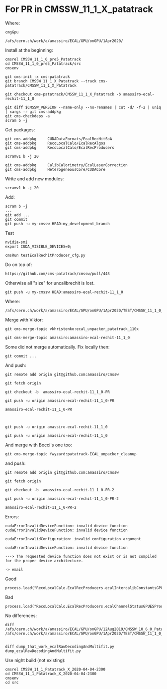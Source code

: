 For PR in CMSSW_11_1_X_patatrack
====

Where:

    cmgGpu
    
    /afs/cern.ch/work/a/amassiro/ECAL/GPU/onGPU/1Apr2020/
    
Install at the beginning:
    
    cmsrel CMSSW_11_1_0_pre5_Patatrack
    cd CMSSW_11_1_0_pre5_Patatrack/src
    cmsenv
    
    git cms-init -x cms-patatrack
    git branch CMSSW_11_1_X_Patatrack --track cms-patatrack/CMSSW_11_1_X_Patatrack
    
    git checkout cms-patatrack/CMSSW_11_1_X_Patatrack -b amassiro-ecal-rechit-11_1_0
    
    git diff $CMSSW_VERSION --name-only --no-renames | cut -d/ -f-2 | uniq | xargs -r git cms-addpkg
    git cms-checkdeps -a
    scram b -j
    
Get packages:
    
    git cms-addpkg     CUDADataFormats/EcalRecHitSoA
    git cms-addpkg     RecoLocalCalo/EcalRecAlgos
    git cms-addpkg     RecoLocalCalo/EcalRecProducers

    scramv1 b -j 20

    git cms-addpkg     CalibCalorimetry/EcalLaserCorrection
    git cms-addpkg     HeterogeneousCore/CUDACore
    
    
Write and add new modules:

    
    scramv1 b -j 20

Add: 

    scram b -j
    ...
    git add ...
    git commit
    git push -u my-cmssw HEAD:my_development_branch
    
    
Test

    nvidia-smi
    export CUDA_VISIBLE_DEVICES=0;

    cmsRun testEcalRechitProducer_cfg.py
    
    
    
Do on top of: 

    https://github.com/cms-patatrack/cmssw/pull/443
    
    
Otherwise all "size" for uncalibrechit is lost.

    git push -u my-cmssw HEAD:amassiro-ecal-rechit-11_1_0


Where:

    /afs/cern.ch/work/a/amassiro/ECAL/GPU/onGPU/1Apr2020/TEST/CMSSW_11_1_0_pre5_Patatrack/src/
    
Merge with Viktor:


    git cms-merge-topic vkhristenko:ecal_unpacker_patatrack_110x

    git cms-merge-topic amassiro:amassiro-ecal-rechit-11_1_0
    
  Some did not merge automatically. Fix locally then:

    git commit ...
    
And push:

    git remote add origin git@github.com:amassiro/cmssw
 
    git fetch origin
    
    git checkout -b  amassiro-ecal-rechit-11_1_0-PR

    git push -u origin amassiro-ecal-rechit-11_1_0-PR

    amassiro-ecal-rechit-11_1_0-PR
    
    
        
    git push -u origin amassiro-ecal-rechit-11_1_0

    git push -u origin amassiro-ecal-rechit-11_1_0

    

And merge with Bocci's one too:

    git cms-merge-topic fwyzard:patatrack-ECAL_unpacker_cleanup

and push:

    git remote add origin git@github.com:amassiro/cmssw
 
    git fetch origin
    
    git checkout -b  amassiro-ecal-rechit-11_1_0-PR-2

    git push -u origin amassiro-ecal-rechit-11_1_0-PR-2

    amassiro-ecal-rechit-11_1_0-PR-2
    
     

    
    
Errors:

    cudaErrorInvalidDeviceFunction: invalid device function
    cudaErrorInvalidDeviceFunction: invalid device function

    cudaErrorInvalidConfiguration: invalid configuration argument
    
    cudaErrorInvalidDeviceFunction: invalid device function

    ---> The requested device function does not exist or is not compiled for the proper device architecture.
    
    -> email    
    
    
Good

    process.load("RecoLocalCalo.EcalRecProducers.ecalIntercalibConstantsGPUESProducer_cfi")
Bad 
 
    process.load("RecoLocalCalo.EcalRecProducers.ecalChannelStatusGPUESProducer_cfi")


No differences:

    diff  /afs/cern.ch/work/a/amassiro/ECAL/GPU/onGPU/12Aug2019/CMSSW_10_6_0_Patatrack/cfipython/slc7_amd64_gcc700/RecoLocalCalo/EcalRecProducers/ecalChannelStatusGPUESProducer_cfi.py /afs/cern.ch/work/a/amassiro/ECAL/GPU/onGPU/1Apr2020/TEST/CMSSW_11_1_0_pre5_Patatrack/slc7_amd64_EcalRecProducers/ecalChannelStatusGPUESProducer_cfi.py
    
    
    diff dump_that_work_ecalRawDecodingAndMultifit.py dump_ecalRawDecodingAndMultifit.py
    
    
Use night build (not existing):
    
    cmsrel CMSSW_11_1_Patatrack_X_2020-04-04-2300
    cd CMSSW_11_1_Patatrack_X_2020-04-04-2300
    cmsenv
    cd src

